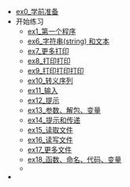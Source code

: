 - [ex0_学前准备](ex00_DeadWork.md)
- 开始练习
    - [ex1_第一个程序](ex01_HelloWorld.md)
    - [ex6_字符串(string) 和文本](ex06_String_and_text.md)
    - [ex7_更多打印](ex07_MorePrint.md)
    - [ex8_打印打印](ex08_PrintPrint.md)
    - [ex9_打印打印打印](ex09_PrintPrintPrint.md)
    - [ex10_转义序列](ex10_EscapeSequences.md)
    - [ex11_输入](ex11_Input.md)
    - [ex12_提示](ex12_Prompt.md)
    - [ex13_参数、解包、变量](ex13_ArgumentUnpackVarialbe.md)
    - [ex14_提示和传递](ex14_PromptTransmit.md)
    - [ex15_读取文件](ex15_ReadFile.md)
    - [ex16_读写文件](ex16_WriteFile.md)
    - [ex17_更多文件](ex17_Exists.md)
    - [ex18_函数、命名、代码、变量](ex18_Function.md)
    - 
- 